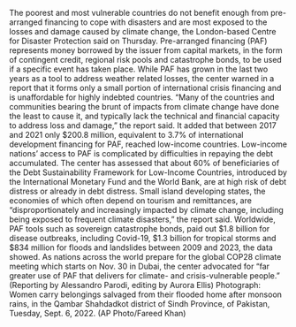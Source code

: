 The poorest and most vulnerable countries do not benefit enough from pre-arranged financing to cope with disasters and are most exposed to the losses and damage caused by climate change, the London-based Centre for Disaster Protection said on Thursday.
Pre-arranged financing (PAF) represents money borrowed by the issuer from capital markets, in the form of contingent credit, regional risk pools and catastrophe bonds, to be used if a specific event has taken place.
While PAF has grown in the last two years as a tool to address weather related losses, the center warned in a report that it forms only a small portion of international crisis financing and is unaffordable for highly indebted countries.
“Many of the countries and communities bearing the brunt of impacts from climate change have done the least to cause it, and typically lack the technical and financial capacity to address loss and damage,” the report said.
It added that between 2017 and 2021 only $200.8 million, equivalent to 3.7% of international development financing for PAF, reached low-income countries.
Low-income nations’ access to PAF is complicated by difficulties in repaying the debt accumulated. The center has assessed that about 60% of beneficiaries of the Debt Sustainability Framework for Low-Income Countries, introduced by the International Monetary Fund and the World Bank, are at high risk of debt distress or already in debt distress.
Small island developing states, the economies of which often depend on tourism and remittances, are “disproportionately and increasingly impacted by climate change, including being exposed to frequent climate disasters,” the report said.
Worldwide, PAF tools such as sovereign catastrophe bonds, paid out $1.8 billion for disease outbreaks, including Covid-19, $1.3 billion for tropical storms and $834 million for floods and landslides between 2009 and 2023, the data showed.
As nations across the world prepare for the global COP28 climate meeting which starts on Nov. 30 in Dubai, the center advocated for “far greater use of PAF that delivers for climate- and crisis-vulnerable people.”
(Reporting by Alessandro Parodi, editing by Aurora Ellis)
Photograph: Women carry belongings salvaged from their flooded home after monsoon rains, in the Qambar Shahdadkot district of Sindh Province, of Pakistan, Tuesday, Sept. 6, 2022. (AP Photo/Fareed Khan)